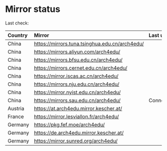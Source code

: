 <script src="./time.js"></script>
# Mirror status
Last check: <script type="text/javascript">localize(1743272981.3747032);</script>

|Country|Mirror|Last update|
|:------|:-----|:----------|
|China|https://mirrors.tuna.tsinghua.edu.cn/arch4edu/|<script type="text/javascript">localize(1743230361);</script>|
|China|https://mirrors.aliyun.com/arch4edu/|<script type="text/javascript">localize(1743230361);</script>|
|China|https://mirrors.bfsu.edu.cn/arch4edu/|<script type="text/javascript">localize(1743230361);</script>|
|China|https://mirrors.cernet.edu.cn/arch4edu/|<script type="text/javascript">localize(1743230361);</script>|
|China|https://mirror.iscas.ac.cn/arch4edu/|<script type="text/javascript">localize(1743230361);</script>|
|China|https://mirrors.nju.edu.cn/arch4edu/|<script type="text/javascript">localize(1743144252);</script>|
|China|https://mirror.nyist.edu.cn/arch4edu/|<script type="text/javascript">localize(1743230361);</script>|
|China|https://mirrors.sau.edu.cn/arch4edu/|ConnectionError|
|Austria|https://at.arch4edu.mirror.kescher.at/|<script type="text/javascript">localize(1743230361);</script>|
|France|https://mirror.lesviallon.fr/arch4edu/|<script type="text/javascript">localize(1743230361);</script>|
|Germany|https://pkg.fef.moe/arch4edu/|<script type="text/javascript">localize(1743230361);</script>|
|Germany|https://de.arch4edu.mirror.kescher.at/|<script type="text/javascript">localize(1743230361);</script>|
|Germany|https://mirror.sunred.org/arch4edu/|<script type="text/javascript">localize(1743230361);</script>|

<script src="./tablefilter/tablefilter.js"></script>
<script src="./table.js"></script>